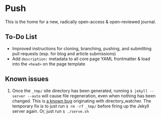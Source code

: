 # Push

This is the home for a new, radically open-access & open-reviewed journal.

## To-Do List
* Improved instructions for cloning, branching, pushing, and submitting pull requests (esp. for blog
  and article submissions)
* Add `description:` metadata to all core page YAML frontmatter & load into the `<head>` on the page
  template


## Known issues

1. Once the ``_tmp/`` site directory has been generated, running ``$ jekyll --server --auto`` will
cause file regeneration, even when nothing has been changed. This is
[a known bug](https://github.com/mojombo/jekyll/issues/340) originating with directory_watcher. The
temporary fix is to just run ``$ rm -rf _tmp/`` before firing up the Jekyll server again. Or, just run ``$ ./serve.sh``
